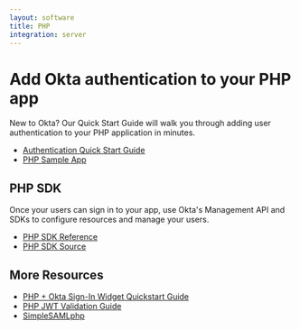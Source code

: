 ```yaml
---
layout: software
title: PHP
integration: server
---
```


# Add Okta authentication to your PHP app

New to Okta? Our Quick Start Guide will walk you through adding user authentication to your PHP application in minutes.

<ul class='code-list'>
  <li>
    <a href='/quickstart/#/okta-sign-in-page/php/generic' class='code-button inverse'>
      <span class='code-icon launch-16'></span><span>Authentication Quick Start Guide</span>
    </a>
  </li>
  <li>
    <a href='https://github.com/okta/samples-php-symfony' class='code-button'>
      <span class='fa fa-github'></span><span>PHP Sample App</span>
    </a>
  </li>
</ul>

## PHP SDK

Once your users can sign in to your app, use Okta's Management API and SDKs to configure resources and manage your users.

<ul class='code-list'>
  <li>
    <span class='code-icon expression-16'></span> <a href='https://developer.okta.com/okta-sdk-php/'>PHP SDK Reference</a>
  </li>
  <li>
    <span class='fa fa-github'></span> <a href='https://github.com/okta/okta-sdk-php'>PHP SDK Source</a>
  </li>
</ul>

## More Resources

<ul class='code-list'>
  <li><span class='code-icon expression-16'><span> <a href='quickstart-signin-widget.html'>PHP + Okta Sign-In Widget Quickstart Guide</a></li>
  <li><span class='code-icon expression-16'></span> <a href='jwt-validation.html'>PHP JWT Validation Guide</a></li>
  <li><span class='code-icon info-16-gray'></span> <a href='simplesamlphp.html'>SimpleSAMLphp</a></li>
</ul>
